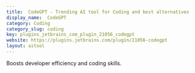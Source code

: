 ```yaml
---
title:  CodeGPT - Trending AI tool for Coding and best alternatives
display_name:  CodeGPT
category: Coding
category_slug: coding
key: plugins_jetbrains_com_plugin_21056_codegpt
website: https://plugins.jetbrains.com/plugin/21056-codegpt
layout: aitool
---
```


Boosts developer efficiency and coding skills.
